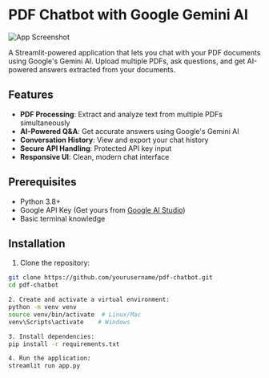 # PDF Chatbot with Google Gemini AI

![App Screenshot](https://i.imgur.com/JQ9w5Vl.png) <!-- Add your screenshot here -->

A Streamlit-powered application that lets you chat with your PDF documents using Google's Gemini AI. Upload multiple PDFs, ask questions, and get AI-powered answers extracted from your documents.

## Features

- **PDF Processing**: Extract and analyze text from multiple PDFs simultaneously
- **AI-Powered Q&A**: Get accurate answers using Google's Gemini AI
- **Conversation History**: View and export your chat history
- **Secure API Handling**: Protected API key input
- **Responsive UI**: Clean, modern chat interface

## Prerequisites

- Python 3.8+
- Google API Key (Get yours from [Google AI Studio](https://aistudio.google.com/))
- Basic terminal knowledge

## Installation

1. Clone the repository:
```bash
git clone https://github.com/yourusername/pdf-chatbot.git
cd pdf-chatbot

2. Create and activate a virtual environment:
python -m venv venv
source venv/bin/activate  # Linux/Mac
venv\Scripts\activate    # Windows

3. Install dependencies:
pip install -r requirements.txt

4. Run the application:
streamlit run app.py